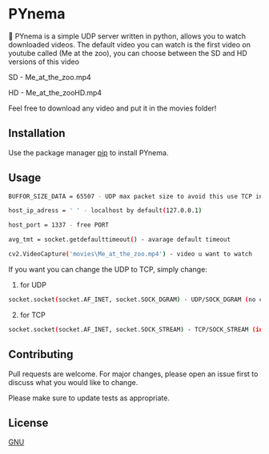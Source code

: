 # PYnema 

🎥 PYnema is a simple UDP server written in python, allows you to watch downloaded videos.
The default video you can watch is the first video on youtube called (Me at the zoo), you can choose between the SD and HD versions of this video

SD - Me_at_the_zoo.mp4

HD - Me_at_the_zooHD.mp4

Feel free to download any video and put it in the movies folder!

## Installation

Use the package manager [pip](https://pip.pypa.io/en/stable/) to install PYnema.

## Usage
```bash
BUFFOR_SIZE_DATA = 65507 - UDP max packet size to avoid this use TCP instead of UDP
```

```bash
host_ip_adress = ' ' - localhost by default(127.0.0.1)
```

```bash
host_port = 1337 - free PORT
```

```bash
avg_tmt = socket.getdefaulttimeout() - avarage default timeout
```

```bash
cv2.VideoCapture('movies\Me_at_the_zoo.mp4') - video u want to watch
```

If you want you can change the UDP to TCP, simply change:

1. for UDP
```bash
socket.socket(socket.AF_INET, socket.SOCK_DGRAM) - UDP/SOCK_DGRAM (no connection)
```

2. for TCP
```bash
socket.socket(socket.AF_INET, socket.SOCK_STREAM) - TCP/SOCK_STREAM (in order connection)
```

## Contributing
Pull requests are welcome. For major changes, please open an issue first to discuss what you would like to change.

Please make sure to update tests as appropriate.

## License
[GNU](https://choosealicense.com/licenses/gnu/)
